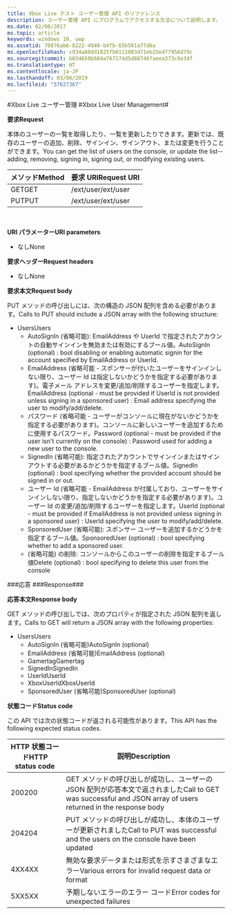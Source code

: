 ```yaml
---
title: Xbox Live テスト ユーザー管理 API のリファレンス
description: ユーザー管理 API にプログラムでアクセスする方法について説明します。
ms.date: 02/08/2017
ms.topic: article
keywords: windows 10, uwp
ms.assetid: 70876ab6-8222-4940-b4fb-65b581a77d6a
ms.openlocfilehash: c934a88dd1825fb0111083d71eb25e477956d79c
ms.sourcegitcommit: b034650b684a767274d5d88746faeea373c8e34f
ms.translationtype: HT
ms.contentlocale: ja-JP
ms.lasthandoff: 03/06/2019
ms.locfileid: "57627367"
---
```

#<a name="xbox-live-user-management"></a><span data-ttu-id="3aefe-104">Xbox Live ユーザー管理 #</span><span class="sxs-lookup"><span data-stu-id="3aefe-104">Xbox Live User Management#</span></span>

<span data-ttu-id="3aefe-105">**要求**</span><span class="sxs-lookup"><span data-stu-id="3aefe-105">**Request**</span></span>

<span data-ttu-id="3aefe-106">本体のユーザーの一覧を取得したり、一覧を更新したりできます。更新では、既存のユーザーの追加、削除、サインイン、サインアウト、または変更を行うことができます。</span><span class="sxs-lookup"><span data-stu-id="3aefe-106">You can get the list of users on the console, or update the list--adding, removing, signing in, signing out, or modifying existing users.</span></span>

| <span data-ttu-id="3aefe-107">メソッド</span><span class="sxs-lookup"><span data-stu-id="3aefe-107">Method</span></span>        | <span data-ttu-id="3aefe-108">要求 URI</span><span class="sxs-lookup"><span data-stu-id="3aefe-108">Request URI</span></span>     | 
| ------------- |-----------------|
| <span data-ttu-id="3aefe-109">GET</span><span class="sxs-lookup"><span data-stu-id="3aefe-109">GET</span></span>           | <span data-ttu-id="3aefe-110">/ext/user</span><span class="sxs-lookup"><span data-stu-id="3aefe-110">/ext/user</span></span> |
| <span data-ttu-id="3aefe-111">PUT</span><span class="sxs-lookup"><span data-stu-id="3aefe-111">PUT</span></span>           | <span data-ttu-id="3aefe-112">/ext/user</span><span class="sxs-lookup"><span data-stu-id="3aefe-112">/ext/user</span></span> |
<br>

<span data-ttu-id="3aefe-113">**URI パラメーター**</span><span class="sxs-lookup"><span data-stu-id="3aefe-113">**URI parameters**</span></span>

* <span data-ttu-id="3aefe-114">なし</span><span class="sxs-lookup"><span data-stu-id="3aefe-114">None</span></span>

<span data-ttu-id="3aefe-115">**要求ヘッダー**</span><span class="sxs-lookup"><span data-stu-id="3aefe-115">**Request headers**</span></span>

* <span data-ttu-id="3aefe-116">なし</span><span class="sxs-lookup"><span data-stu-id="3aefe-116">None</span></span>

<span data-ttu-id="3aefe-117">**要求本文**</span><span class="sxs-lookup"><span data-stu-id="3aefe-117">**Request body**</span></span>

<span data-ttu-id="3aefe-118">PUT メソッドの呼び出しには、次の構造の JSON 配列を含める必要があります。</span><span class="sxs-lookup"><span data-stu-id="3aefe-118">Calls to PUT should include a JSON array with the following structure:</span></span>

* <span data-ttu-id="3aefe-119">Users</span><span class="sxs-lookup"><span data-stu-id="3aefe-119">Users</span></span>
  * <span data-ttu-id="3aefe-120">AutoSignIn (省略可能): EmailAddress や UserId で指定されたアカウントの自動サインインを無効または有効にするブール値。</span><span class="sxs-lookup"><span data-stu-id="3aefe-120">AutoSignIn (optional) : bool disabling or enabling automatic signin for the account specified by EmailAddress or UserId.</span></span>
  * <span data-ttu-id="3aefe-121">EmailAddress (省略可能 - スポンサーが付いたユーザーをサインインしない限り、ユーザー Id は指定しないかどうかを指定する必要があります)。電子メール アドレスを変更/追加/削除するユーザーを指定します。</span><span class="sxs-lookup"><span data-stu-id="3aefe-121">EmailAddress (optional - must be provided if UserId is not provided unless signing in a sponsored user) : Email address specifying the user to modify/add/delete.</span></span>
  * <span data-ttu-id="3aefe-122">パスワード (省略可能 - ユーザーがコンソールに現在がないかどうかを指定する必要があります)。コンソールに新しいユーザーを追加するために使用するパスワード。</span><span class="sxs-lookup"><span data-stu-id="3aefe-122">Password (optional - must be provided if the user isn't currently on the console) : Password used for adding a new user to the console.</span></span>
  * <span data-ttu-id="3aefe-123">SignedIn (省略可能): 指定されたアカウントでサインインまたはサインアウトする必要があるかどうかを指定するブール値。</span><span class="sxs-lookup"><span data-stu-id="3aefe-123">SignedIn (optional) : bool specifying whether the provided account should be signed in or out.</span></span>
  * <span data-ttu-id="3aefe-124">ユーザー Id (省略可能 - EmailAddress が付属しており、ユーザーをサインインしない限り、指定しないかどうかを指定する必要があります)。ユーザー Id の変更/追加/削除するユーザーを指定します。</span><span class="sxs-lookup"><span data-stu-id="3aefe-124">UserId (optional - must be provided if EmailAddress is not provided unless signing in a sponsored user) : UserId specifying the user to modify/add/delete.</span></span>
  * <span data-ttu-id="3aefe-125">SponsoredUser (省略可能): スポンサー ユーザーを追加するかどうかを指定するブール値。</span><span class="sxs-lookup"><span data-stu-id="3aefe-125">SponsoredUser (optional) : bool specifying whether to add a sponsored user.</span></span>
  * <span data-ttu-id="3aefe-126">(省略可能) の削除: コンソールからこのユーザーの削除を指定するブール値</span><span class="sxs-lookup"><span data-stu-id="3aefe-126">Delete (optional) : bool specifying to delete this user from the console</span></span>

###<a name="response"></a><span data-ttu-id="3aefe-127">応答 ###</span><span class="sxs-lookup"><span data-stu-id="3aefe-127">Response###</span></span>

<span data-ttu-id="3aefe-128">**応答本文**</span><span class="sxs-lookup"><span data-stu-id="3aefe-128">**Response body**</span></span>

<span data-ttu-id="3aefe-129">GET メソッドの呼び出しでは、次のプロパティが指定された JSON 配列を返します。</span><span class="sxs-lookup"><span data-stu-id="3aefe-129">Calls to GET will return a JSON array with the following properties:</span></span>

* <span data-ttu-id="3aefe-130">Users</span><span class="sxs-lookup"><span data-stu-id="3aefe-130">Users</span></span>
  * <span data-ttu-id="3aefe-131">AutoSignIn (省略可能)</span><span class="sxs-lookup"><span data-stu-id="3aefe-131">AutoSignIn (optional)</span></span>
  * <span data-ttu-id="3aefe-132">EmailAddress (省略可能)</span><span class="sxs-lookup"><span data-stu-id="3aefe-132">EmailAddress (optional)</span></span>
  * <span data-ttu-id="3aefe-133">Gamertag</span><span class="sxs-lookup"><span data-stu-id="3aefe-133">Gamertag</span></span>
  * <span data-ttu-id="3aefe-134">SignedIn</span><span class="sxs-lookup"><span data-stu-id="3aefe-134">SignedIn</span></span>
  * <span data-ttu-id="3aefe-135">UserId</span><span class="sxs-lookup"><span data-stu-id="3aefe-135">UserId</span></span>
  * <span data-ttu-id="3aefe-136">XboxUserId</span><span class="sxs-lookup"><span data-stu-id="3aefe-136">XboxUserId</span></span>
  * <span data-ttu-id="3aefe-137">SponsoredUser (省略可能)</span><span class="sxs-lookup"><span data-stu-id="3aefe-137">SponsoredUser (optional)</span></span>
  
<span data-ttu-id="3aefe-138">**状態コード**</span><span class="sxs-lookup"><span data-stu-id="3aefe-138">**Status code**</span></span>

<span data-ttu-id="3aefe-139">この API では次の状態コードが返される可能性があります。</span><span class="sxs-lookup"><span data-stu-id="3aefe-139">This API has the following expected status codes.</span></span>

| <span data-ttu-id="3aefe-140">HTTP 状態コード</span><span class="sxs-lookup"><span data-stu-id="3aefe-140">HTTP status code</span></span>   | <span data-ttu-id="3aefe-141">説明</span><span class="sxs-lookup"><span data-stu-id="3aefe-141">Description</span></span>     | 
| ------------------ |-----------------|
| <span data-ttu-id="3aefe-142">200</span><span class="sxs-lookup"><span data-stu-id="3aefe-142">200</span></span>                | <span data-ttu-id="3aefe-143">GET メソッドの呼び出しが成功し、ユーザーの JSON 配列が応答本文で返されました</span><span class="sxs-lookup"><span data-stu-id="3aefe-143">Call to GET was successful and JSON array of users returned in the response body</span></span> |
| <span data-ttu-id="3aefe-144">204</span><span class="sxs-lookup"><span data-stu-id="3aefe-144">204</span></span>                | <span data-ttu-id="3aefe-145">PUT メソッドの呼び出しが成功し、本体のユーザーが更新されました</span><span class="sxs-lookup"><span data-stu-id="3aefe-145">Call to PUT was successful and the users on the console have been updated</span></span> |
| <span data-ttu-id="3aefe-146">4XX</span><span class="sxs-lookup"><span data-stu-id="3aefe-146">4XX</span></span>                | <span data-ttu-id="3aefe-147">無効な要求データまたは形式を示すさまざまなエラー</span><span class="sxs-lookup"><span data-stu-id="3aefe-147">Various errors for invalid request data or format</span></span> |
| <span data-ttu-id="3aefe-148">5XX</span><span class="sxs-lookup"><span data-stu-id="3aefe-148">5XX</span></span>                | <span data-ttu-id="3aefe-149">予期しないエラーのエラー コード</span><span class="sxs-lookup"><span data-stu-id="3aefe-149">Error codes for unexpected failures</span></span> |
<br>


